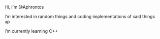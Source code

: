 Hi, I’m @Aphrontos

I’m interested in random things and coding implementations of said things up

I’m currently learning C++
